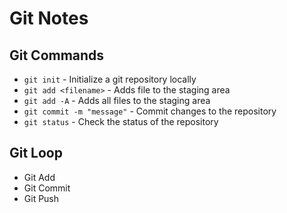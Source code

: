# Git Notes
## Git Commands
- `git init` - Initialize a git repository locally
- `git add <filename>` - Adds file to the staging area
- `git add -A` - Adds all files to the staging area
- `git commit -m "message"` - Commit changes to the repository
- `git status` - Check the status of the repository

## Git Loop
* Git Add
* Git Commit
* Git Push